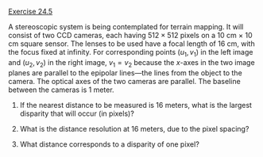 [Exercise 24.5](ex_5/)

A stereoscopic system is being contemplated for terrain mapping. It will
consist of two CCD cameras, each having ${512}\times {512}$ pixels on a
10 cm $\times$ 10 cm square sensor. The lenses to be used have a focal
length of 16 cm, with the focus fixed at infinity. For corresponding
points ($u_1,v_1$) in the left image and ($u_2,v_2$) in the right image,
$v_1=v_2$ because the $x$-axes in the two image planes are parallel to
the epipolar lines—the lines from the object to the camera. The optical
axes of the two cameras are parallel. The baseline between the cameras
is 1 meter.

1.  If the nearest distance to be measured is 16 meters, what is the
    largest disparity that will occur (in pixels)?

2.  What is the distance resolution at 16 meters, due to the pixel
    spacing?

3.  What distance corresponds to a disparity of one pixel?
